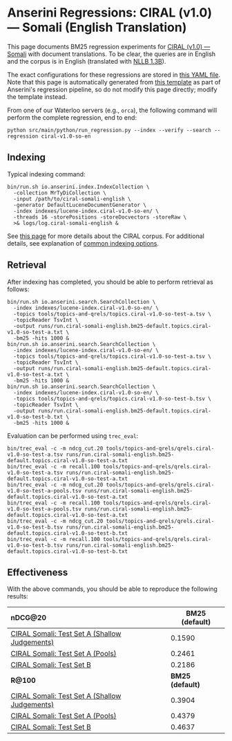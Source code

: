 # Anserini Regressions: CIRAL (v1.0) &mdash; Somali (English Translation)

This page documents BM25 regression experiments for [CIRAL (v1.0) &mdash; Somali](https://github.com/ciralproject/ciral) with document translations. To be clear, the queries are in English and the corpus is in English (translated with [NLLB 1.3B](https://huggingface.co/facebook/nllb-200-1.3B)).

The exact configurations for these regressions are stored in [this YAML file](../../src/main/resources/regression/ciral-v1.0-so-en.yaml).
Note that this page is automatically generated from [this template](../../src/main/resources/docgen/templates/ciral-v1.0-so-en.template) as part of Anserini's regression pipeline, so do not modify this page directly; modify the template instead.

From one of our Waterloo servers (e.g., `orca`), the following command will perform the complete regression, end to end:

```
python src/main/python/run_regression.py --index --verify --search --regression ciral-v1.0-so-en
```

## Indexing

Typical indexing command:

```
bin/run.sh io.anserini.index.IndexCollection \
  -collection MrTyDiCollection \
  -input /path/to/ciral-somali-english \
  -generator DefaultLuceneDocumentGenerator \
  -index indexes/lucene-index.ciral-v1.0-so-en/ \
  -threads 16 -storePositions -storeDocvectors -storeRaw \
  >& logs/log.ciral-somali-english &
```

See [this page](https://github.com/ciralproject/ciral) for more details about the CIRAL corpus.
For additional details, see explanation of [common indexing options](../../docs/common-indexing-options.md).

## Retrieval

After indexing has completed, you should be able to perform retrieval as follows:

```
bin/run.sh io.anserini.search.SearchCollection \
  -index indexes/lucene-index.ciral-v1.0-so-en/ \
  -topics tools/topics-and-qrels/topics.ciral-v1.0-so-test-a.tsv \
  -topicReader TsvInt \
  -output runs/run.ciral-somali-english.bm25-default.topics.ciral-v1.0-so-test-a.txt \
  -bm25 -hits 1000 &
bin/run.sh io.anserini.search.SearchCollection \
  -index indexes/lucene-index.ciral-v1.0-so-en/ \
  -topics tools/topics-and-qrels/topics.ciral-v1.0-so-test-a.tsv \
  -topicReader TsvInt \
  -output runs/run.ciral-somali-english.bm25-default.topics.ciral-v1.0-so-test-a.txt \
  -bm25 -hits 1000 &
bin/run.sh io.anserini.search.SearchCollection \
  -index indexes/lucene-index.ciral-v1.0-so-en/ \
  -topics tools/topics-and-qrels/topics.ciral-v1.0-so-test-b.tsv \
  -topicReader TsvInt \
  -output runs/run.ciral-somali-english.bm25-default.topics.ciral-v1.0-so-test-b.txt \
  -bm25 -hits 1000 &
```

Evaluation can be performed using `trec_eval`:

```
bin/trec_eval -c -m ndcg_cut.20 tools/topics-and-qrels/qrels.ciral-v1.0-so-test-a.tsv runs/run.ciral-somali-english.bm25-default.topics.ciral-v1.0-so-test-a.txt
bin/trec_eval -c -m recall.100 tools/topics-and-qrels/qrels.ciral-v1.0-so-test-a.tsv runs/run.ciral-somali-english.bm25-default.topics.ciral-v1.0-so-test-a.txt
bin/trec_eval -c -m ndcg_cut.20 tools/topics-and-qrels/qrels.ciral-v1.0-so-test-a-pools.tsv runs/run.ciral-somali-english.bm25-default.topics.ciral-v1.0-so-test-a.txt
bin/trec_eval -c -m recall.100 tools/topics-and-qrels/qrels.ciral-v1.0-so-test-a-pools.tsv runs/run.ciral-somali-english.bm25-default.topics.ciral-v1.0-so-test-a.txt
bin/trec_eval -c -m ndcg_cut.20 tools/topics-and-qrels/qrels.ciral-v1.0-so-test-b.tsv runs/run.ciral-somali-english.bm25-default.topics.ciral-v1.0-so-test-b.txt
bin/trec_eval -c -m recall.100 tools/topics-and-qrels/qrels.ciral-v1.0-so-test-b.tsv runs/run.ciral-somali-english.bm25-default.topics.ciral-v1.0-so-test-b.txt
```

## Effectiveness

With the above commands, you should be able to reproduce the following results:

| **nDCG@20**                                                                                                  | **BM25 (default)**|
|:-------------------------------------------------------------------------------------------------------------|-----------|
| [CIRAL Somali: Test Set A (Shallow Judgements)](https://huggingface.co/datasets/CIRAL/ciral)                 | 0.1590    |
| [CIRAL Somali: Test Set A (Pools)](https://huggingface.co/datasets/CIRAL/ciral)                              | 0.2461    |
| [CIRAL Somali: Test Set B](https://huggingface.co/datasets/CIRAL/ciral)                                      | 0.2186    |
| **R@100**                                                                                                    | **BM25 (default)**|
| [CIRAL Somali: Test Set A (Shallow Judgements)](https://huggingface.co/datasets/CIRAL/ciral)                 | 0.3904    |
| [CIRAL Somali: Test Set A (Pools)](https://huggingface.co/datasets/CIRAL/ciral)                              | 0.4379    |
| [CIRAL Somali: Test Set B](https://huggingface.co/datasets/CIRAL/ciral)                                      | 0.4637    |
